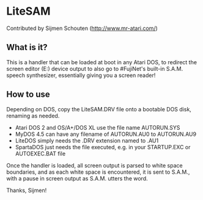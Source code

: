 LiteSAM
=======

Contributed by Sijmen Schouten (http://www.mr-atari.com/)

## What is it?

This is a handler that can be loaded at boot in any Atari DOS, to redirect the screen editor (E:) device output to also go to #FujiNet's built-in S.A.M. speech synthesizer, essentially giving you a screen reader!

## How to use

Depending on DOS, copy the LiteSAM.DRV file onto a bootable DOS disk, renaming as needed.

* Atari DOS 2 and OS/A+/DOS XL use the file name AUTORUN.SYS
* MyDOS 4.5 can have any filename of AUTORUN.AU0 to AUTORUN.AU9
* LiteDOS simply needs the .DRV extension named to .AU1
* SpartaDOS just needs the file executed, e.g. in your STARTUP.EXC or AUTOEXEC.BAT file

Once the handler is loaded, all screen output is parsed to white space boundaries, and as each white space is encountered, it is sent to S.A.M., with a pause in screen output as S.A.M. utters the word.

Thanks, Sijmen!